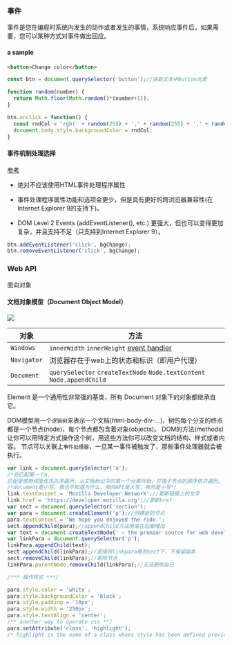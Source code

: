 ### 事件

事件是您在编程时系统内发生的动作或者发生的事情，系统响应事件后，如果需要，您可以某种方式对事件做出回应。

#### a sample

```html
<button>Change color</button>
```
```javascript
const btn = document.querySelector('button');//获取文本中button元素

function random(number) {
  return Math.floor(Math.random()*(number+1));
}

btn.onclick = function() {
  const rndCol = 'rgb(' + random(255) + ',' + random(255) + ',' + random(255) + ')';
  document.body.style.backgroundColor = rndCol;
}
```

#### 事件机制处理选择

[参考](https://developer.mozilla.org/zh-CN/docs/Learn/JavaScript/Building_blocks/Events)

* 绝对不应该使用HTML事件处理程序属性

* 事件处理程序属性功能和选项会更少，但是具有更好的跨浏览器兼容性(在Internet Explorer 8的支持下)。

* DOM Level 2 Events (addEventListener(), etc.) 更强大，但也可以变得更加复杂，并且支持不足（只支持到Internet Explorer 9）。
```js
btn.addEventListener('click', bgChange);
btn.removeEventListener('click', bgChange);
```

### Web API
面向对象
#### 文档对象模型（Document Object Model）
<img src="https://mdn.mozillademos.org/files/14557/document-window-navigator.png">

对象|方法
----|--------
`Windows` | `innerWidth` `innerHeight` [event handler](#事件机制处理选择)
`Navigator` | 浏览器存在于web上的状态和标识（即用户代理）
`Document` | `querySelector` `createTextNode` `Node.textContent` `Node.appendChild`

Element 是一个通用性非常强的基类，所有 Document 对象下的对象都继承自它。

DOM模型用一个`逻辑树`来表示一个文档(html-body-div-...)，树的每个分支的终点都是一个节点(node)，每个节点都包含着对象(objects)。
DOM的方法(methods)让你可以用特定方式操作这个树，用这些方法你可以改变文档的结构、样式或者内容。
节点可以关联上`事件处理器`，一旦某一事件被触发了，那些事件处理器就会被执行。

```js
var link = document.querySelector('a');
/*会匹配第一个a,
匹配是使用深度优先先序遍历，从文档标记中的第一个元素开始，并按子节点的顺序依次遍历。 document.querySelectorAll() 选择所有*/
/*document是小写，我也不知道为什么，有的API是大写，有的是小写*/
link.textContent = 'Mozilla Developer Network';//更新链接上的文字
link.href = 'https://developer.mozilla.org';//更新href
var sect = document.querySelector('section');
var para = document.createElement('p');//创建新的节点
para.textContent = 'We hope you enjoyed the ride.';
sect.appendChild(para);//appendChild方法用来在后面增加
var text = document.createTextNode(' — the premier source for web development knowledge.');
var linkPara = document.querySelector('p');
linkPara.appendChild(text);
sect.appendChild(linkPara);//直接将linkpara移到sect下，不保留副本
sect.removeChild(linkPara);//删除节点
linkPara.parentNode.removeChild(linkPara);//无法删除自己

/*** 操作样式 ***/

para.style.color = 'white';
para.style.backgroundColor = 'black';
para.style.padding = '10px';
para.style.width = '250px';
para.style.textAlign = 'center';
/** another way to operate css **/
para.setAttribute('class', 'highlight');
/* highlight is the name of a class whoes style has been defined previously */

```

